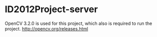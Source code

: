 # ID2012Project-server
OpenCV 3.2.0 is used for this project, which also is required to run the project.
http://opencv.org/releases.html
